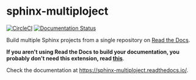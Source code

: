 # sphinx-multiploject

[![CircleCI](https://circleci.com/gh/readthedocs/sphinx-multiploject/tree/main.svg?style=svg)](https://circleci.com/gh/readthedocs/sphinx-multiploject/tree/main)
[![Documentation Status](https://readthedocs.org/projects/sphinx-multiploject/badge/?version=latest)](https://sphinx-multiploject.readthedocs.io/en/latest/?badge=latest)

Build multiple Sphinx projects from a single repository on
[Read the Docs](https://readthedocs.org).

**If you aren't using Read the Docs to build your documentation,
you probably don't need this extension,
read [this](https://sphinx-multiploject.readthedocs.io/page/advanced-usage.html#sharing-a-conf-py-file-without-using-an-extension)**.

Check the documentation at <https://sphinx-multiploject.readthedocs.io/>.
